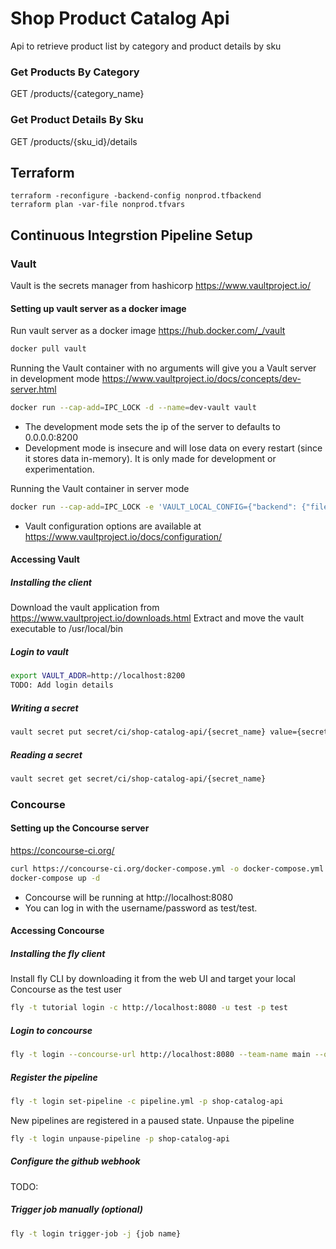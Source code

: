# Shop Product Catalog Api

Api to retrieve product list by category and product details by sku

### Get Products By Category

GET /products/{category_name}

### Get Product Details By Sku 

GET /products/{sku_id}/details


## Terraform

```
terraform -reconfigure -backend-config nonprod.tfbackend
terraform plan -var-file nonprod.tfvars
```

## Continuous Integrstion Pipeline Setup

### Vault
Vault is the secrets manager from hashicorp
https://www.vaultproject.io/

#### Setting up vault server as a docker image
Run vault server as a docker image 
https://hub.docker.com/_/vault

```bash
docker pull vault
```
Running the Vault container with no arguments will give you a Vault server in development mode
https://www.vaultproject.io/docs/concepts/dev-server.html

```bash
docker run --cap-add=IPC_LOCK -d --name=dev-vault vault
```
- The development mode sets the ip of the server to defaults to 0.0.0.0:8200
- Development mode is insecure and will lose data on every restart (since it stores data in-memory). It is only made for development or experimentation.

Running the Vault container in server mode
```bash
docker run --cap-add=IPC_LOCK -e 'VAULT_LOCAL_CONFIG={"backend": {"file": {"path": "/vault/file"}}, "default_lease_ttl": "168h", "max_lease_ttl": "720h"}' vault server
```
- Vault configuration options are available at https://www.vaultproject.io/docs/configuration/


#### Accessing Vault
##### Installing the client

Download the vault application from https://www.vaultproject.io/downloads.html
Extract and move the vault executable to /usr/local/bin

##### Login to vault
```bash
export VAULT_ADDR=http://localhost:8200
TODO: Add login details
```

##### Writing a secret
```bash
vault secret put secret/ci/shop-catalog-api/{secret_name} value={secret_value}
```

##### Reading a secret
```bash
vault secret get secret/ci/shop-catalog-api/{secret_name}
```

### Concourse

#### Setting up the Concourse server

https://concourse-ci.org/
```bash
curl https://concourse-ci.org/docker-compose.yml -o docker-compose.yml
docker-compose up -d
```
- Concourse will be running at http://localhost:8080 
- You can log in with the username/password as test/test.

#### Accessing Concourse

##### Installing the fly client
Install fly CLI by downloading it from the web UI and target your local Concourse as the test user

```bash
fly -t tutorial login -c http://localhost:8080 -u test -p test
```

##### Login to concourse
```bash
fly -t login --concourse-url http://localhost:8080 --team-name main --open-browser
```

##### Register the pipeline
```bash
fly -t login set-pipeline -c pipeline.yml -p shop-catalog-api
```

New pipelines are registered in a paused state. Unpause the pipeline
```bash
fly -t login unpause-pipeline -p shop-catalog-api
```

##### Configure the github webhook 
TODO:

##### Trigger job manually (optional)
```bash
fly -t login trigger-job -j {job name}
```